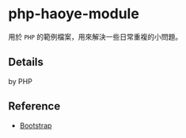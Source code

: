 # php-haoye-module

用於 `PHP` 的範例檔案，用來解決一些日常重複的小問題。

## Details

by PHP

## Reference

- [Bootstrap](http://getbootstrap.com/)
